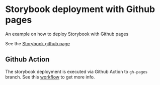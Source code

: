 # Storybook deployment with Github pages

An example on how to deploy Storybook with Github pages

See the [Storybook github page](https://deerawan.github.io/storybook-github-pages-example/)

## Github Action

The storybook deployment is executed via Github Action to `gh-pages` branch.
See this [workflow](https://github.com/deerawan/storybook-github-pages-example/blob/main/.github/workflows/storybook.yml) to get more info.
